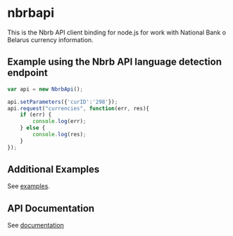 # nbrbapi

This is the Nbrb API client binding for node.js for work with National Bank o Belarus currency information.

## Example using the Nbrb API language detection endpoint
```javascript
var api = new NbrbApi();

api.setParameters({'curID':'298'});
api.request("currencies", function(err, res){
    if (err) {
        console.log(err);
    } else {
        console.log(res);
    }
});
```
## Additional Examples
See [examples](examples).

## API Documentation
See [documentation](http://www.nbrb.by/APIHelp/ExRates)
